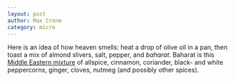 ```yaml
---
layout: post
author: Max Crone
category: micro
---
```

Here is an idea of how heaven smells: heat a drop of olive oil in a pan, then toast a mix of almond slivers, salt, pepper, and *baharat*. Baharat is this [Middle Eastern mixture](https://en.wikipedia.org/wiki/Baharat) of allspice, cinnamon, coriander, black- and white peppercorns, ginger, cloves, nutmeg (and possibly other spices).

